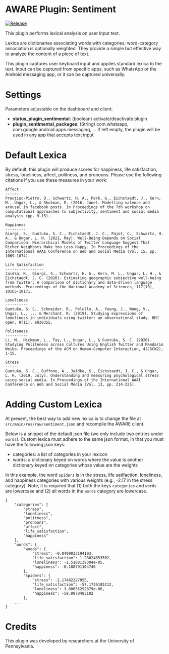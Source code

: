 AWARE Plugin: Sentiment
=======================

[![Release](https://jitpack.io/v/denzilferreira/com.aware.plugin.sentimental.svg)](https://jitpack.io/#denzilferreira/com.aware.plugin.sentimental)

This plugin performs lexical analysis on user input text.

Lexica are dictionaries associating words with categories; word-category association is optionally weighted. They provide a simple but effective way to analyze the content of a piece of text.

This plugin captures user keyboard input and applies standard lexica to the text. Input can be captured from specific apps, such as WhatsApp or the Android messaging app, or it can be captured universally.

# Settings

Parameters adjustable on the dashboard and client:
- **status_plugin_sentimental**: (boolean) activate/deactivate plugin
- **plugin_sentimental_packages**: (String) com.whatsapp, com.google.android.apps.messaging, ... If left empty, the plugin will be used in any app that accepts text input

# Default Lexica

By default, this plugin will produce scores for happiness, life satisfaction, stress, loneliness, affect, politness, and pronouns. Please use the following citations if you use these measures in your work:

```
Affect
------
Preoţiuc-Pietro, D., Schwartz, H. A., Park, G., Eichstaedt, J., Kern, M., Ungar, L., & Shulman, E. (2016, June). Modelling valence and arousal in facebook posts. In Proceedings of the 7th workshop on computational approaches to subjectivity, sentiment and social media analysis (pp. 9-15).

Happiness
---------
Giorgi, S., Guntuku, S. C., Eichstaedt, J. C., Pajot, C., Schwartz, H. A., & Ungar, L. H. (2021, May). Well-Being Depends on Social Comparison: Hierarchical Models of Twitter Language Suggest That Richer Neighbors Make You Less Happy. In Proceedings of the International AAAI Conference on Web and Social Media (Vol. 15, pp. 1069-1074).

Life Satisfaction
-----------------
Jaidka, K., Giorgi, S., Schwartz, H. A., Kern, M. L., Ungar, L. H., & Eichstaedt, J. C. (2020). Estimating geographic subjective well-being from Twitter: A comparison of dictionary and data-driven language methods. Proceedings of the National Academy of Sciences, 117(19), 10165-10171.

Loneliness
----------
Guntuku, S. C., Schneider, R., Pelullo, A., Young, J., Wong, V., Ungar, L., ... & Merchant, R. (2019). Studying expressions of loneliness in individuals using twitter: an observational study. BMJ open, 9(11), e030355.

Politeness
----------
Li, M., Hickman, L., Tay, L., Ungar, L., & Guntuku, S. C. (2020). Studying Politeness across Cultures Using English Twitter and Mandarin Weibo. Proceedings of the ACM on Human-Computer Interaction, 4(CSCW2), 1-15.

Stress
------
Guntuku, S. C., Buffone, A., Jaidka, K., Eichstaedt, J. C., & Ungar, L. H. (2019, July). Understanding and measuring psychological stress using social media. In Proceedings of the International AAAI Conference on Web and Social Media (Vol. 13, pp. 214-225).
```

# Adding Custom Lexica

At present, the best way to add new lexica is to change the file at `src/main/res/raw/sentiment.json` and recompile the AWARE client. 


Below is a snippet of the default json file (we only include two entries under `words`). Custom lexica must adhere to the same json format, in that you must have the following json keys:

* categories: a list of categories in your lexicon
* words: a dictionary keyed on words where the value is another dictionary keyed on categories whose value are the weights

In this example, the word `spiders` is in the stress, life satifaction, loneliness, and happiness categories with various weights (e.g., -2.17 in the stress category). Note, it is required that (1) both the keys `categories` and `words` are lowercase and (2) all words in the `words` category are lowercase. 

```
{
    "categories": [
        "stress", 
        "loneliness", 
        "politness", 
        "pronouns", 
        "affect", 
        "life_satisfaction", 
        "happiness"
    ],
    "words": {
        "woods": {
            "stress": -0.0409033194103, 
            "life_satisfaction": 1.28024853502, 
            "loneliness": -1.5188139304e-05, 
            "happiness": -0.108791104746
        }, 
        "spiders": {
            "stress": -2.17482227055, 
            "life_satisfaction": -57.1726185212, 
            "loneliness": 3.80655292379e-06, 
            "happiness": -59.8970483102
        }, 
    ...
}
```

# Credits

This plugin was developed by researchers at the University of Pennsylvania.
